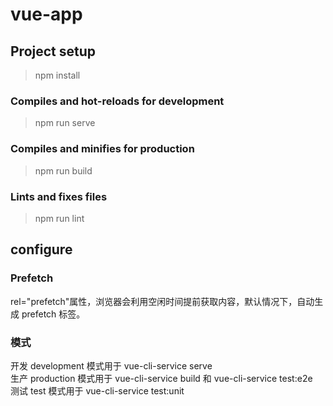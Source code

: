# vue-app

## Project setup
>npm install

### Compiles and hot-reloads for development
>npm run serve

### Compiles and minifies for production
>npm run build

### Lints and fixes files
>npm run lint

## configure

### Prefetch
rel="prefetch"属性，浏览器会利用空闲时间提前获取内容，默认情况下，自动生成 prefetch 标签。

### 模式
开发 development 模式用于 vue-cli-service serve  
生产 production 模式用于 vue-cli-service build 和 vue-cli-service test:e2e  
测试 test 模式用于 vue-cli-service test:unit  
